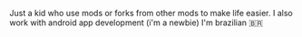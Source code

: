 Just a kid who use mods or forks from other mods to make life easier.
I also work with android app development (i'm a newbie)
I'm brazilian 🇧🇷



<!---
lofCaio/lofCaio is a ✨ special ✨ repository because its `README.md` (this file) appears on your GitHub profile.
You can click the Preview link to take a look at your changes.
--->
